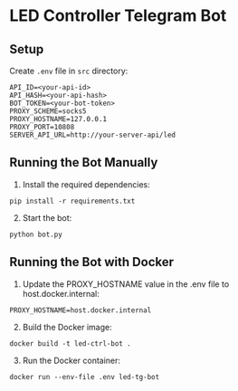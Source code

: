 # LED Controller Telegram Bot

## Setup
Create `.env` file in `src` directory:
```
API_ID=<your-api-id>
API_HASH=<your-api-hash>
BOT_TOKEN=<your-bot-token>
PROXY_SCHEME=socks5
PROXY_HOSTNAME=127.0.0.1
PROXY_PORT=10808
SERVER_API_URL=http://your-server-api/led
```

## Running the Bot Manually
1. Install the required dependencies:
```
pip install -r requirements.txt
```
2. Start the bot:
```
python bot.py
```

## Running the Bot with Docker
1. Update the PROXY_HOSTNAME value in the .env file to host.docker.internal:
```
PROXY_HOSTNAME=host.docker.internal
```
2. Build the Docker image:
```
docker build -t led-ctrl-bot .
```
3. Run the Docker container:
```
docker run --env-file .env led-tg-bot 
```
